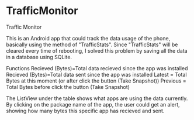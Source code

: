 # TrafficMonitor

Traffic Monitor

  This is an Android app that could track the data usage of the phone, basically using the method of "TrafficStats".
  Since "TrafficStats" will be cleared every time of rebooting, I solved this problem by saving all the data in a database using SQLite. 
  
Functions
  Recieved (Bytes)=Total data recieved since the app was installed
  Recieved (Bytes)=Total data sent since the app was installed
  Latest = Total Bytes at this moment (or after click the button (Take Snapshot))
  Previous = Total Bytes before click the button (Take Snapshot)
  
  The ListView under the table shows what apps are using the data currently.
  By clicking on the package name of the app, the user could get an alert, showing how many bytes this specific app has recieved and sent. 
